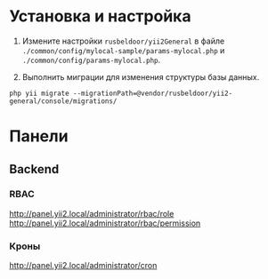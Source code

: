 # Установка и настройка

1. Измените настройки `rusbeldoor/yii2General` в файле `./common/config/mylocal-sample/params-mylocal.php` и `./common/config/params-mylocal.php`.

2. Выполнить миграции для изменения структуры базы данных.
```
php yii migrate --migrationPath=@vendor/rusbeldoor/yii2-general/console/migrations/
```

# Панели
## Backend

### RBAC

http://panel.yii2.local/administrator/rbac/role  
http://panel.yii2.local/administrator/rbac/permission  

### Кроны

http://panel.yii2.local/administrator/cron 
